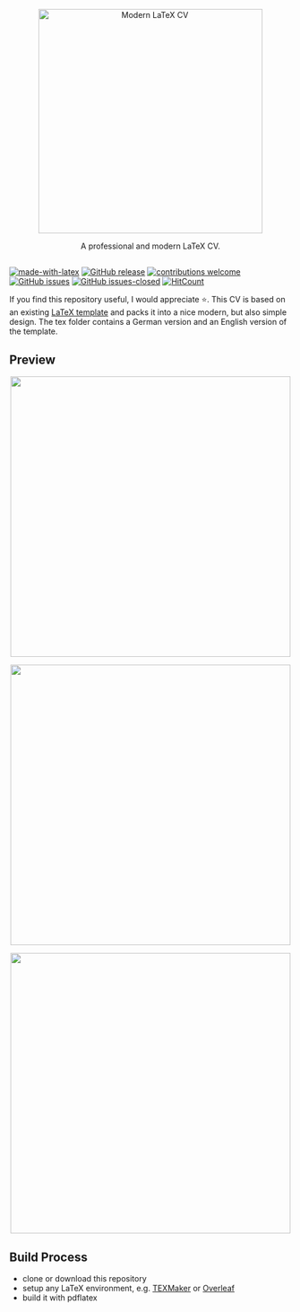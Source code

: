 <p align="center">
  <a href="https://github.com/philipempl/modern-latex-cv">
    <img alt="Modern LaTeX CV" title="CV" src="https://raw.githubusercontent.com/ZenKyma/modern-latex-cv/master/resources/logo.jpg" width="400">
  </a>
</p>


<p align="center">
  A professional and modern LaTeX CV.
</p>


## 

[![made-with-latex](https://img.shields.io/badge/Made%20with-LaTeX-1f425f.svg)](https://www.latex-project.org/)
[![GitHub release](https://img.shields.io/github/release/philipempl/modern-latex-cv.svg)](https://GitHub.com/philipempl/modern-latex-cv/releases/)
[![contributions welcome](https://img.shields.io/badge/contributions-welcome-brightgreen.svg?style=flat)](https://github.com/philipempl/modern-latex-cv/issues)
[![GitHub issues](https://img.shields.io/github/issues/philipempl/modern-latex-cv.svg)](https://GitHub.com/philipempl/modern-latex-cv/issues/)
[![GitHub issues-closed](https://img.shields.io/github/issues-closed/philipempl/modern-latex-cv.svg)](https://GitHub.com/philipempl/modern-latex-cv.js/issues?q=is%3Aissue+is%3Aclosed)
[![HitCount](http://hits.dwyl.com/philem/modern-latex-cv.svg)](http://hits.dwyl.com/philem/modern-latex-cv)



If you find this repository useful, I would appreciate :star:. This CV is based on an existing [LaTeX template](https://www.xm1math.net/texmaker/) and packs it into a nice modern, but also simple design. The tex folder contains a German version and an English version of the template. 

## Preview
<p align="center">
  <img src = "https://raw.githubusercontent.com/ZenKyma/modern-latex-cv/master/resources/cover_letter.jpg" width=500>
</p>
<p align="center">
  <img src = "https://raw.githubusercontent.com/ZenKyma/modern-latex-cv/master/resources/cv-1.jpg" width=500>
</p>
<p align="center">
  <img src = "https://raw.githubusercontent.com/ZenKyma/modern-latex-cv/master/resources/cv-2.jpg" width=500>
</p>



## Build Process

- clone or download this repository
- setup any LaTeX environment,  e.g. [TEXMaker](https://www.xm1math.net/texmaker/) or [Overleaf](https://de.overleaf.com/project/new/template/18551?id=52307932&latexEngine=pdflatex&mainFile=main.tex&templateName=modern-latex-cv&texImage=texlive-full%3A2021.1) 
- build it with pdflatex
